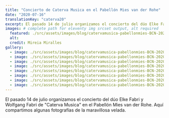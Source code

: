 ```yaml
---
title: "Concierto de Caterva Musica en el Pabellón Mies van der Rohe"
date: "2020-07-16"
translationKey: "caterva20"
excerpt: El pasado 14 de julio organizamos el concierto del dúo Elke Fabri y Wolfgang Fabri de "Caterva Musica" en el Pabellón Mies van der Rohe. Aquí compartimos algunas fotografías de la maravillosa velada.
images: # complete path for eleventy img srcset output, alt required
  featured: ./src/assets/images/blog/catervamusica-pabellonmies-BCN-2020-10.jpg
  alt:
  credit: Mireia Miralles
gallery:
  - image: ./src/assets/images/blog/catervamusica-pabellonmies-BCN-2020-02.jpg
  - image: ./src/assets/images/blog/catervamusica-pabellonmies-BCN-2020-03.jpg
  - image: ./src/assets/images/blog/catervamusica-pabellonmies-BCN-2020-04.jpg
  - image: ./src/assets/images/blog/catervamusica-pabellonmies-BCN-2020-05.jpg
  - image: ./src/assets/images/blog/catervamusica-pabellonmies-BCN-2020-06.jpg
  - image: ./src/assets/images/blog/catervamusica-pabellonmies-BCN-2020-07.jpg
  - image: ./src/assets/images/blog/catervamusica-pabellonmies-BCN-2020-08.jpg
  - image: ./src/assets/images/blog/catervamusica-pabellonmies-BCN-2020-09.jpg
---
```


El pasado 14 de julio organizamos el concierto del dúo Elke Fabri y Wolfgang Fabri de "Caterva Musica" en el Pabellón Mies van der Rohe. Aquí compartimos algunas fotografías de la maravillosa velada.
